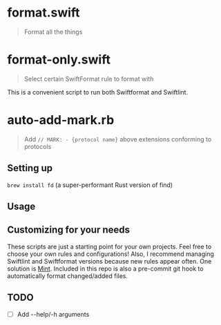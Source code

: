 # format.swift

> Format all the things

# format-only.swift

> Select certain SwiftFormat rule to format with

This is a convenient script to run both Swiftformat and Swiftlint.

# auto-add-mark.rb

> Add `// MARK: - {protocol name}` above extensions conforming to protocols

## Setting up

`brew install fd` (a super-performant Rust version of find)

## Usage

## Customizing for your needs

These scripts are just a starting point for your own projects. Feel free to choose your own rules and configurations! Also, I recommend managing Swiftlint and Swiftformat versions because new rules appear often. One solution is [Mint](mint-url....). Included in this repo is also a pre-commit git hook to automatically format changed/added files.

## TODO

- [ ] Add --help/-h arguments
